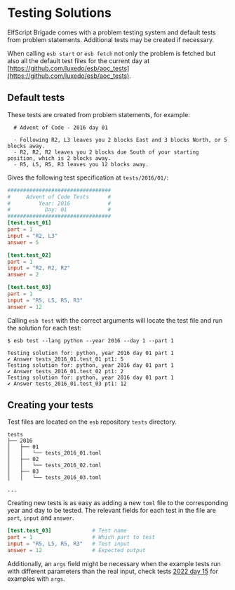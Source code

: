 # Testing Solutions

ElfScript Brigade comes with a problem testing system and default tests from problem
statements. Additional tests may be created if necessary.

When calling `esb start` or `esb fetch` not only the problem is fetched but also all
the default test files for the current day at
[https://github.com/luxedo/esb/aoc_tests](https://github.com/luxedo/esb/aoc_tests).

## Default tests

These tests are created from problem statements, for example:

```
  # Advent of Code - 2016 day 01

  - Following R2, L3 leaves you 2 blocks East and 3 blocks North, or 5 blocks away.
  - R2, R2, R2 leaves you 2 blocks due South of your starting position, which is 2 blocks away.
  - R5, L5, R5, R3 leaves you 12 blocks away.
```

Gives the following test specification at `tests/2016/01/`:

```toml
#################################
#     Advent of Code Tests      #
#         Year: 2016            #
#           Day: 01             #
#################################
[test.test_01]
part = 1
input = "R2, L3"
answer = 5

[test.test_02]
part = 1
input = "R2, R2, R2"
answer = 2

[test.test_03]
part = 1
input = "R5, L5, R5, R3"
answer = 12
```

Calling `esb test` with the correct arguments will locate the test file and run the solution
for each test:

```shell
$ esb test --lang python --year 2016 --day 1 --part 1

Testing solution for: python, year 2016 day 01 part 1
✔ Answer tests_2016_01.test_01 pt1: 5
Testing solution for: python, year 2016 day 01 part 1
✔ Answer tests_2016_01.test_02 pt1: 2
Testing solution for: python, year 2016 day 01 part 1
✔ Answer tests_2016_01.test_03 pt1: 12
```

## Creating your tests

Test files are located on the `esb` repository `tests` directory.

```
tests
├── 2016
│   ├── 01
│   │   └── tests_2016_01.toml
│   ├── 02
│   │   └── tests_2016_02.toml
│   ├── 03
│   │   └── tests_2016_03.toml

...

```

Creating new tests is as easy as adding a new `toml` file to the corresponding year and
day to be tested. The relevant fields for each test in the file are `part`, `input` and
`answer`.

```toml
[test.test_03]             # Test name
part = 1                   # Which part to test
input = "R5, L5, R5, R3"   # Test input
answer = 12                # Expected output
```

Additionally, an `args` field might be necessary when the example tests run with different
parameters than the real input, check tests
[2022 day 15](aoc_tests/2022/15/tests_2022_15.toml) for examples with `args`.
